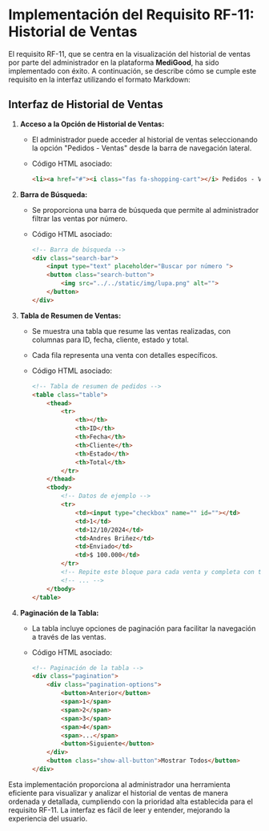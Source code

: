 # Implementación del Requisito RF-11: Historial de Ventas

El requisito RF-11, que se centra en la visualización del historial de ventas por parte del administrador en la plataforma **MediGood**, ha sido implementado con éxito. A continuación, se describe cómo se cumple este requisito en la interfaz utilizando el formato Markdown:

## Interfaz de Historial de Ventas

1. **Acceso a la Opción de Historial de Ventas:**
   - El administrador puede acceder al historial de ventas seleccionando la opción "Pedidos - Ventas" desde la barra de navegación lateral.
   - Código HTML asociado:

     ```html
     <li><a href="#"><i class="fas fa-shopping-cart"></i> Pedidos - Ventas</a></li>
     ```

2. **Barra de Búsqueda:**
   - Se proporciona una barra de búsqueda que permite al administrador filtrar las ventas por número.
   - Código HTML asociado:

     ```html
     <!-- Barra de búsqueda -->
     <div class="search-bar">
         <input type="text" placeholder="Buscar por número ">
         <button class="search-button">
             <img src="../../static/img/lupa.png" alt="">
         </button>
     </div>
     ```

3. **Tabla de Resumen de Ventas:**
   - Se muestra una tabla que resume las ventas realizadas, con columnas para ID, fecha, cliente, estado y total.
   - Cada fila representa una venta con detalles específicos.
   - Código HTML asociado:

     ```html
     <!-- Tabla de resumen de pedidos -->
     <table class="table">
         <thead>
             <tr>
                 <th></th>
                 <th>ID</th>
                 <th>Fecha</th>
                 <th>Cliente</th>
                 <th>Estado</th>
                 <th>Total</th>
             </tr>
         </thead>
         <tbody>
             <!-- Datos de ejemplo -->
             <tr>
                 <td><input type="checkbox" name="" id=""></td>
                 <td>1</td>
                 <td>12/10/2024</td>
                 <td>Andres Briñez</td>
                 <td>Enviado</td>
                 <td>$ 100.000</td>
             </tr>
             <!-- Repite este bloque para cada venta y completa con tus datos -->
             <!-- ... -->
         </tbody>
     </table>
     ```

4. **Paginación de la Tabla:**
   - La tabla incluye opciones de paginación para facilitar la navegación a través de las ventas.
   - Código HTML asociado:

     ```html
     <!-- Paginación de la tabla -->
     <div class="pagination">
         <div class="pagination-options">
             <button>Anterior</button>
             <span>1</span>
             <span>2</span>
             <span>3</span>
             <span>4</span>
             <span>...</span>
             <button>Siguiente</button>
         </div>
         <button class="show-all-button">Mostrar Todos</button>
     </div>
     ```

Esta implementación proporciona al administrador una herramienta eficiente para visualizar y analizar el historial de ventas de manera ordenada y detallada, cumpliendo con la prioridad alta establecida para el requisito RF-11. La interfaz es fácil de leer y entender, mejorando la experiencia del usuario.